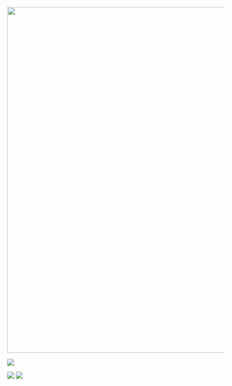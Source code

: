 <p align="center">
    <img width="800" src="https://readme-typing-svg.demolab.com?font=Orbitron&size=22&pause=1000&center=true&vCenter=true&random=false&width=600&lines=Hello+!+%F0%9F%91%8B%F0%9F%8F%BB;Here+is+my+GitHub+Profile" />
</p>

![](https://visitor-badge.glitch.me/badge?page_id=gllc.readme)

![](https://github-readme-stats.vercel.app/api?username=llcation&theme=transparent&include_all_commits=true&show_icons=true&hide_border=true)
![](https://github-readme-stats.vercel.app/api/wakatime?username=llcation&theme=transparent&hide_border=true&layout=compact&langs_count=22)